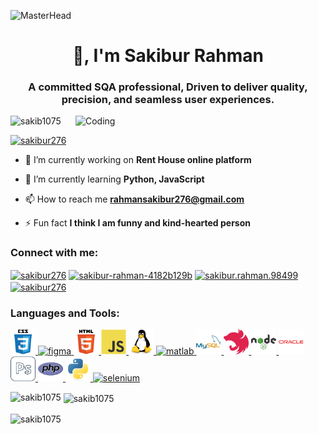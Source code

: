 ![MasterHead](https://user-images.githubusercontent.com/74038190/241765440-80728820-e06b-4f96-9c9e-9df46f0cc0a5.gif)
<h1 align="center">👋, I'm Sakibur Rahman</h1>
<h3 align="center">A committed SQA professional, Driven to deliver quality, precision, and seamless user experiences.</h3>
<img align="right" alt="Coding" width="400" src="https://encrypted-tbn0.gstatic.com/images?q=tbn:ANd9GcRoybVqdo_jJjYKcx0WjOAfWOlfvBl0EeGloZEXwXlg7g&s">


<p align="left"> <img src="https://komarev.com/ghpvc/?username=sakib1075&label=Profile%20views&color=0e75b6&style=flat" alt="sakib1075" /> </p>

<p align="left"> <a href="https://twitter.com/sakibur276" target="blank"><img src="https://img.shields.io/twitter/follow/sakibur276?logo=twitter&style=for-the-badge" alt="sakibur276" /></a> </p>

- 🔭 I’m currently working on **Rent House online platform**

- 🌱 I’m currently learning **Python, JavaScript**

- 📫 How to reach me **rahmansakibur276@gmail.com**

- ⚡ Fun fact **I think I am funny and kind-hearted person**

<h3 align="left">Connect with me:</h3>
<p align="left">
<a href="https://twitter.com/sakibur276" target="blank"><img align="center" src="https://raw.githubusercontent.com/rahuldkjain/github-profile-readme-generator/master/src/images/icons/Social/twitter.svg" alt="sakibur276" height="30" width="40" /></a>
<a href="https://linkedin.com/in/sakibur-rahman-4182b129b" target="blank"><img align="center" src="https://raw.githubusercontent.com/rahuldkjain/github-profile-readme-generator/master/src/images/icons/Social/linked-in-alt.svg" alt="sakibur-rahman-4182b129b" height="30" width="40" /></a>
<a href="https://fb.com/sakibur.rahman.98499" target="blank"><img align="center" src="https://raw.githubusercontent.com/rahuldkjain/github-profile-readme-generator/master/src/images/icons/Social/facebook.svg" alt="sakibur.rahman.98499" height="30" width="40" /></a>
<a href="https://instagram.com/sakibur276" target="blank"><img align="center" src="https://raw.githubusercontent.com/rahuldkjain/github-profile-readme-generator/master/src/images/icons/Social/instagram.svg" alt="sakibur276" height="30" width="40" /></a>
</p>

<h3 align="left">Languages and Tools:</h3>
<p align="left"> <a href="https://www.w3schools.com/css/" target="_blank" rel="noreferrer"> <img src="https://raw.githubusercontent.com/devicons/devicon/master/icons/css3/css3-original-wordmark.svg" alt="css3" width="40" height="40"/> </a> <a href="https://www.figma.com/" target="_blank" rel="noreferrer"> <img src="https://www.vectorlogo.zone/logos/figma/figma-icon.svg" alt="figma" width="40" height="40"/> </a> <a href="https://www.w3.org/html/" target="_blank" rel="noreferrer"> <img src="https://raw.githubusercontent.com/devicons/devicon/master/icons/html5/html5-original-wordmark.svg" alt="html5" width="40" height="40"/> </a> <a href="https://developer.mozilla.org/en-US/docs/Web/JavaScript" target="_blank" rel="noreferrer"> <img src="https://raw.githubusercontent.com/devicons/devicon/master/icons/javascript/javascript-original.svg" alt="javascript" width="40" height="40"/> </a> <a href="https://www.linux.org/" target="_blank" rel="noreferrer"> <img src="https://raw.githubusercontent.com/devicons/devicon/master/icons/linux/linux-original.svg" alt="linux" width="40" height="40"/> </a> <a href="https://www.mathworks.com/" target="_blank" rel="noreferrer"> <img src="https://upload.wikimedia.org/wikipedia/commons/2/21/Matlab_Logo.png" alt="matlab" width="40" height="40"/> </a> <a href="https://www.mysql.com/" target="_blank" rel="noreferrer"> <img src="https://raw.githubusercontent.com/devicons/devicon/master/icons/mysql/mysql-original-wordmark.svg" alt="mysql" width="40" height="40"/> </a> <a href="https://nestjs.com/" target="_blank" rel="noreferrer"> <img src="https://raw.githubusercontent.com/devicons/devicon/master/icons/nestjs/nestjs-plain.svg" alt="nestjs" width="40" height="40"/> </a> <a href="https://nodejs.org" target="_blank" rel="noreferrer"> <img src="https://raw.githubusercontent.com/devicons/devicon/master/icons/nodejs/nodejs-original-wordmark.svg" alt="nodejs" width="40" height="40"/> </a> <a href="https://www.oracle.com/" target="_blank" rel="noreferrer"> <img src="https://raw.githubusercontent.com/devicons/devicon/master/icons/oracle/oracle-original.svg" alt="oracle" width="40" height="40"/> </a> <a href="https://www.photoshop.com/en" target="_blank" rel="noreferrer"> <img src="https://raw.githubusercontent.com/devicons/devicon/master/icons/photoshop/photoshop-line.svg" alt="photoshop" width="40" height="40"/> </a> <a href="https://www.php.net" target="_blank" rel="noreferrer"> <img src="https://raw.githubusercontent.com/devicons/devicon/master/icons/php/php-original.svg" alt="php" width="40" height="40"/> </a> <a href="https://www.python.org" target="_blank" rel="noreferrer"> <img src="https://raw.githubusercontent.com/devicons/devicon/master/icons/python/python-original.svg" alt="python" width="40" height="40"/> </a> <a href="https://www.selenium.dev" target="_blank" rel="noreferrer"> <img src="https://raw.githubusercontent.com/detain/svg-logos/780f25886640cef088af994181646db2f6b1a3f8/svg/selenium-logo.svg" alt="selenium" width="40" height="40"/> </a> </p>

<p><img align="left" src="https://github-readme-stats.vercel.app/api/top-langs?username=sakib1075&show_icons=true&locale=en&layout=compact" alt="sakib1075" /></p>

<p>&nbsp;<img align="center" src="https://github-readme-stats.vercel.app/api?username=sakib1075&show_icons=true&locale=en" alt="sakib1075" /></p>

<p><img align="center" src="https://github-readme-streak-stats.herokuapp.com/?user=sakib1075&" alt="sakib1075" /></p>

